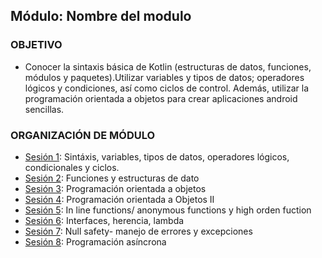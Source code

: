  
## Módulo: Nombre del modulo

### OBJETIVO 
 - Conocer la sintaxis básica de Kotlin (estructuras de datos, funciones, módulos y paquetes).Utilizar variables y tipos de datos; operadores lógicos y condiciones, así como ciclos de control. Además, utilizar la programación orientada a objetos para crear aplicaciones android sencillas.

 ### ORGANIZACIÓN DE MÓDULO 
 
 - [Sesión 1](https://github.com/beduExpert/A1-Kotlin-Fundamentals/tree/master/Sesion-01): Sintáxis, variables, tipos de datos, operadores lógicos, condicionales y ciclos. 
 - [Sesión 2](https://github.com/beduExpert/A1-Kotlin-Fundamentals/tree/master/Sesion-02): Funciones y estructuras de dato 
 - [Sesión 3](https://github.com/beduExpert/A1-Kotlin-Fundamentals/tree/master/Sesion-03): Programación orientada a objetos 
 - [Sesión 4](): Programación orientada a Objetos II
 - [Sesión 5](https://github.com/beduExpert/A1-Kotlin-Fundamentals/tree/master/Sesion-05): In line functions/ anonymous functions y high orden fuction 
 - [Sesión 6](https://github.com/beduExpert/A1-Kotlin-Fundamentals/tree/master/Sesion-06): Interfaces, herencia, lambda  
 - [Sesión 7](https://github.com/beduExpert/A1-Kotlin-Fundamentals/tree/master/Sesion-07): Null safety- manejo de errores y excepciones 
 - [Sesión 8](https://github.com/beduExpert/A1-Kotlin-Fundamentals/tree/master/Sesion-08): Programación asíncrona 


